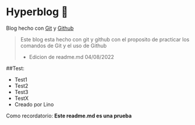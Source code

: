 # Hyperblog 💚
Blog hecho con [Git](https://git-scm.com/downloads) y [Github](https://github.com/)

>Este blog esta hecho con git y github con el proposito de practicar los comandos de Git y el uso de Github
> * Edicion de readme.md 04/08/2022

##Test:
* Test1
* Test2
* Test3
* TestX
* Creado por Lino

Como recordatorio: **Este readme.md es una prueba**